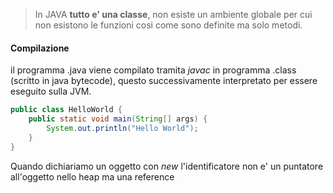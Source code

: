 >In JAVA **tutto e' una classe**, non esiste un ambiente globale per cui non esistono le funzioni cosi come sono definite ma solo metodi.
#### Compilazione
il programma .java viene compilato tramita *javac* in programma .class (scritto in java bytecode), questo successivamente interpretato per essere eseguito sulla JVM.

```java
public class HelloWorld {
	public static void main(String[] args) {
		System.out.println("Hello World");
	}
}
```

Quando dichiariamo un oggetto con *new* l'identificatore non e' un puntatore all'oggetto nello heap ma una reference